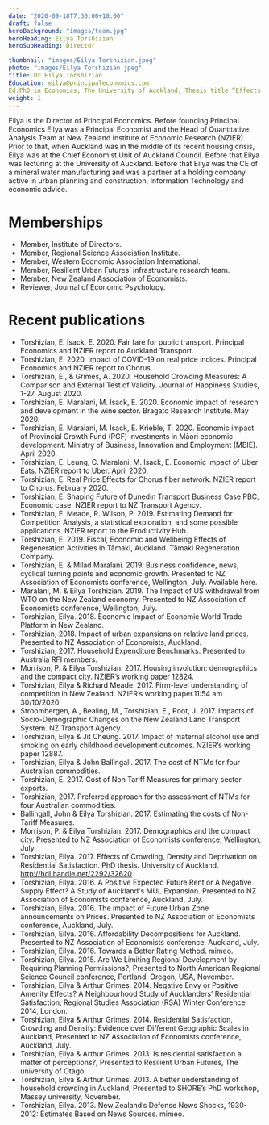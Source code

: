```yaml
---
date: "2020-09-18T7:30:00+10:00"
draft: false
heroBackground: "images/team.jpg"
heroHeading: Eilya Torshizian
heroSubHeading: Director

thumbnail: "images/Eilya Torshizian.jpeg"
photo: "images/Eilya Torshizian.jpeg"
title: Dr Eilya Torshizian
Education: eilya@principaleconomics.com
Ed:PhD in Economics; The University of Auckland; Thesis title “Effects of Crowding, Density and Deprivation on Residential Satisfaction”. Supervised by Professor Arthur Grimes.
weight: 1
---
```

Eilya is the Director of Principal Economics. Before founding Principal Economics Eilya was a Principal Economist and the Head of Quantitative Analysis Team at New Zealand Institute of Economic Research (NZIER). Prior to that, when Auckland was in the middle of its recent housing crisis, Eilya was at the Chief Economist Unit of Auckland Council. Before that Eilya was lecturing at the University of Auckland. Before that Eilya was the CE of a mineral water manufacturing and was a partner at a holding company active in urban planning and construction, Information Technology and economic advice.

# Memberships

- Member, Institute of Directors.
- Member, Regional Science Association Institute.
- Member, Western Economic Association International.
- Member, Resilient Urban Futures’ infrastructure research team.
- Member, New Zealand Association of Economists.
- Reviewer, Journal of Economic Psychology.

# Recent publications

- Torshizian, E. Isack, E. 2020. Fair fare for public transport. Principal Economics and NZIER report to Auckland Transport.
- Torshizian, E. 2020. Impact of COVID-19 on real price indices. Principal Economics and NZIER report to Chorus.
- Torshizian, E., & Grimes, A. 2020. Household Crowding Measures: A Comparison and External Test of Validity. Journal of Happiness Studies, 1-27. August 2020.
- Torshizian, E. Maralani, M. Isack, E. 2020. Economic impact of research and development in the wine sector. Bragato Research Institute. May 2020.
- Torshizian, E. Maralani, M. Isack, E. Krieble, T. 2020. Economic impact of Provincial Growth Fund (PGF) investments in Māori economic development. Ministry of Business, Innovation and Employment (MBIE). April 2020.
- Torshizian, E. Leung, C. Maralani, M. Isack, E. Economic impact of Uber Eats. NZIER report to Uber. April 2020.
- Torshizian, E. Real Price Effects for Chorus fiber network. NZIER report to Chorus. February 2020.
- Torshizian, E. Shaping Future of Dunedin Transport Business Case PBC, Economic case. NZIER report to NZ Transport Agency.
- Torshizian, E. Meade, R. Wilson, P. 2019. Estimating Demand for Competition Analysis, a statistical exploration, and some possible applications. NZIER report to the Productivity Hub.
- Torshizian, E. 2019. Fiscal, Economic and Wellbeing Effects of Regeneration Activities in Tāmaki, Auckland. Tāmaki Regeneration Company.
- Torshizian, E. & Milad Maralani. 2019. Business confidence, news, cyclical turning points and economic growth. Presented to NZ Association of Economists conference, Wellington, July. Available here.
- Maralani, M. & Eilya Torshizian. 2019. The Impact of US withdrawal from WTO on the New Zealand economy.  Presented to NZ Association of Economists conference, Wellington, July.
- Torshizian, Eilya. 2018. Economic Impact of Economic World Trade Platform in New Zealand.
- Torshizian, 2018. Impact of urban expansions on relative land prices. Presented to NZ Association of Economists, Auckland.
- Torshizian, 2017. Household Expenditure Benchmarks. Presented to Australia RFI members.
- Morrison, P. & Eilya Torshizian. 2017. Housing involution: demographics and the compact city. NZIER’s working paper 12824.
- Torshizian, Eilya & Richard Meade. 2017. Firm-level understanding of competition in New Zealand. NZIER’s working paper.11:54 am 30/10/2020
- Stroombergen, A., Bealing, M., Torshizian, E., Poot, J. 2017. Impacts of Socio-Demographic Changes on the New Zealand Land Transport System. NZ Transport Agency.
- Torshizian, Eilya & Jit Cheung. 2017. Impact of maternal alcohol use and smoking on early childhood development outcomes. NZIER’s working paper 12887.
- Torshizian, Eilya & John Ballingall. 2017. The cost of NTMs for four Australian commodities.
- Torshizian, E. 2017. Cost of Non Tariff Measures for primary sector exports.
- Torshizian, 2017. Preferred approach for the assessment of NTMs for four Australian commodities.
- Ballingall, John & Eilya Torshizian. 2017. Estimating the costs of Non-Tariff Measures.
- Morrison, P. & Eilya Torshizian. 2017. Demographics and the compact city. Presented to NZ Association of Economists conference, Wellington, July.
- Torshizian, Eilya. 2017. Effects of Crowding, Density and Deprivation on Residential Satisfaction. PhD thesis. University of Auckland. http://hdl.handle.net/2292/32620.
- Torshizian, Eilya. 2016. A Positive Expected Future Rent or A Negative Supply Effect? A Study of Auckland's MUL Expansion. Presented to NZ Association of Economists conference, Auckland, July.
- Torshizian, Eilya. 2016. The impact of Future Urban Zone announcements on Prices. Presented to NZ Association of Economists conference, Auckland, July.
- Torshizian, Eilya. 2016. Affordability Decompositions for Auckland. Presented to NZ Association of Economists conference, Auckland, July.
- Torshizian, Eilya. 2016. Towards a Better Rating Method. mimeo.
- Torshizian, Eilya. 2015. Are We Limiting Regional Development by Requiring Planning Permissions?, Presented to North American Regional Science Council conference, Portland, Oregon, USA, November.
- Torshizian, Eilya & Arthur Grimes. 2014. Negative Envy or Positive Amenity Effects? A Neighbourhood Study of Aucklanders’ Residential Satisfaction, Regional Studies Association (RSA) Winter Conference 2014, London.
- Torshizian, Eilya & Arthur Grimes. 2014. Residential Satisfaction, Crowding and Density: Evidence over Different Geographic Scales in Auckland, Presented to NZ Association of Economists conference, Auckland, July.
- Torshizian, Eilya & Arthur Grimes. 2013. Is residential satisfaction a matter of perceptions?, Presented to Resilient Urban Futures, The university of Otago.
- Torshizian, Eilya & Arthur Grimes. 2013. A better understanding of household crowding in Auckland, Presented to SHORE’s PhD workshop, Massey university, November.
- Torshizian, Eilya. 2013. New Zealand’s Defense News Shocks, 1930-2012: Estimates Based on News Sources. mimeo.

    
